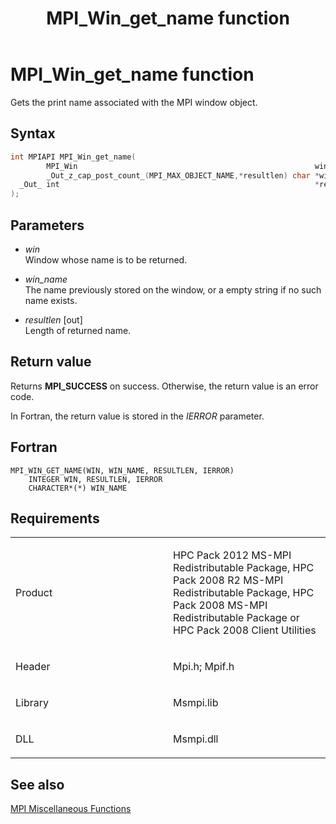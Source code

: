 ﻿---
title: MPI_Win_get_name function
TOCTitle: MPI_Win_get_name function
ms:assetid: d50ea5e1-e23e-4c33-9213-af2676e25106
ms:mtpsurl: https://msdn.microsoft.com/en-us/library/Dn520608(v=VS.85)
ms:contentKeyID: 59361079
ms.date: 03/28/2018
mtps_version: v=VS.85
f1_keywords:
- MPI_WIN_GET_NAME
- mpif/MPI_Win_get_name
- mpi/MPI_WIN_GET_NAME
dev_langs:
- C++
- C
---

# MPI\_Win\_get\_name function

Gets the print name associated with the MPI window object.

## Syntax

``` c++
int MPIAPI MPI_Win_get_name(
        MPI_Win                                                     win,
        _Out_z_cap_post_count_(MPI_MAX_OBJECT_NAME,*resultlen) char *win_name,
  _Out_ int                                                         *resultlen
);
```

## Parameters

  - *win*  
    Window whose name is to be returned.

  - *win\_name*  
    The name previously stored on the window, or a empty string if no such name exists.

  - *resultlen* \[out\]  
    Length of returned name.

## Return value

Returns **MPI\_SUCCESS** on success. Otherwise, the return value is an error code.

In Fortran, the return value is stored in the *IERROR* parameter.

## Fortran

    MPI_WIN_GET_NAME(WIN, WIN_NAME, RESULTLEN, IERROR)
        INTEGER WIN, RESULTLEN, IERROR
        CHARACTER*(*) WIN_NAME

## Requirements

<table>
<colgroup>
<col style="width: 50%" />
<col style="width: 50%" />
</colgroup>
<tbody>
<tr class="odd">
<td><p>Product</p></td>
<td><p>HPC Pack 2012 MS-MPI Redistributable Package, HPC Pack 2008 R2 MS-MPI Redistributable Package, HPC Pack 2008 MS-MPI Redistributable Package or HPC Pack 2008 Client Utilities</p></td>
</tr>
<tr class="even">
<td><p>Header</p></td>
<td>Mpi.h;
Mpif.h</td>
</tr>
<tr class="odd">
<td><p>Library</p></td>
<td>Msmpi.lib</td>
</tr>
<tr class="even">
<td><p>DLL</p></td>
<td>Msmpi.dll</td>
</tr>
</tbody>
</table>


## See also

[MPI Miscellaneous Functions](mpi-miscellaneous-functions.md)

